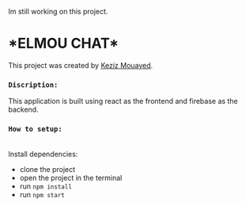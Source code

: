 Im still working on this project.

# \*ELMOU CHAT\*

This project was created by [Keziz Mouayed](https://github.com/mouayedKeziz01).

### `Discription:`

This application is built using react as the frontend and firebase as the backend.

### `How to setup:`

<br/>
Install dependencies:

* clone the project
* open the project in the terminal
* run `npm install`
* run `npm start`

